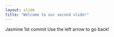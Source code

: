 ```yaml
---
layout: slide
title: "Welcome to our second slide!"
---
```

Jasmine 1st commit
Use the left arrow to go back!
